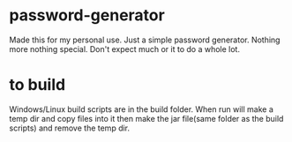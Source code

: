 # password-generator
Made this for my personal use. Just a simple password generator. Nothing more nothing special.
Don't expect much or it to do a whole lot.


# to build
Windows/Linux build scripts are in the build folder. When run will make a temp dir and copy files into it then
make the jar file(same folder as the build scripts) and remove the temp dir.
